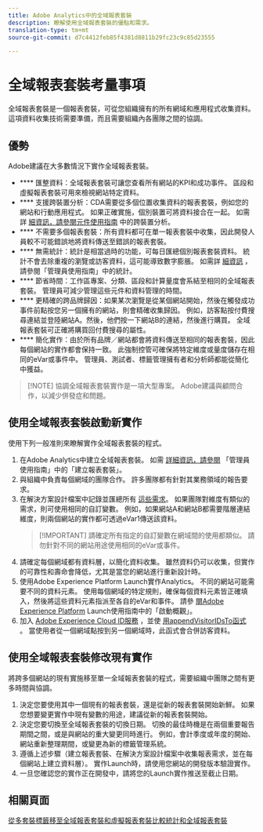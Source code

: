 ```yaml
---
title: Adobe Analytics中的全域報表套裝
description: 瞭解使用全域報表套裝的優點和需求。
translation-type: tm+mt
source-git-commit: d7c4412feb85f4381d8811b29fc23c9c85d23555

---
```



# 全域報表套裝考量事項

全域報表套裝是一個報表套裝，可從您組織擁有的所有網域和應用程式收集資料。 這項資料收集技術需要準備，而且需要組織內各團隊之間的協調。

## 優勢

Adobe建議在大多數情況下實作全域報表套裝。

* **** 匯整資料：全域報表套裝可讓您查看所有網站的KPI和成功事件。 區段和虛擬報表套裝可用來檢視網站特定資料。
* **** 支援跨裝置分析：CDA需要從多個位置收集資料的報表套裝，例如您的網站和行動應用程式。 如果正確實施，個別裝置可將資料接合在一起。 如需詳 [細資訊，請參閱元件使用指南](../../components/cda/cda-home.md) 中的跨裝置分析。
* **** 不需要多個報表套裝：所有資料都可在單一報表套裝中收集，因此開發人員較不可能錯誤地將資料傳送至錯誤的報表套裝。
* **** 無需統計：統計是相當過時的功能，可每日匯總個別報表套裝資料。 統計不會去除重複的瀏覽或訪客資料，這可能導致數字膨脹。 如需詳 [細資訊](../../admin/c-manage-report-suites/rollup-report-suite.md) ，請參閱「管理員使用指南」中的統計。
* **** 節省時間：工作區專案、分類、區段和計算量度會系結至相同的全域報表套裝。 管理員可減少管理這些元件和資料管理的時間。
* **** 更精確的跨品牌歸因：如果某次瀏覽是從某個網站開始，然後在觸發成功事件前點按您另一個擁有的網站，則會精確收集歸因。 例如，訪客點按付費搜尋連結並登陸網站A。然後，他們按一下網站B的連結，然後進行購買。 全域報表套裝可正確將購買回付費搜尋的屬性。
* **** 簡化實作：由於所有品牌／網站都會將資料傳送至相同的報表套裝，因此每個網站的實作都會保持一致。 此強制控管可確保將特定維度或量度儲存在相同的eVar或事件中。 管理員、測試者、標籤管理擁有者和分析師都能從簡化中獲益。

> [!NOTE] 協調全域報表套裝實作是一項大型專案。 Adobe建議與顧問合作，以減少併發症和問題。

## 使用全域報表套裝啟動新實作

使用下列一般准則來瞭解實作全域報表套裝的程式。

1. 在Adobe Analytics中建立全域報表套裝。 如需 [詳細資訊，請參閱](../../admin/admin-console/create-report-suite.md) 「管理員使用指南」中的「建立報表套裝」。
2. 與組織中負責每個網域的團隊合作。 許多團隊都有針對其業務領域的報告要求。
3. 在解決方案設計檔案中記錄並匯總所有 [這些需求](solution-design.md)。 如果團隊對維度有類似的需求，則可使用相同的自訂變數。 例如，如果網站A和網站B都需要階層連結維度，則兩個網站的實作都可透過eVar1傳送該資料。
   > [!IMPORTANT] 請確定所有指定的自訂變數在網域間的使用都類似。 請勿針對不同的網站用途使用相同的eVar或事件。
4. 請確定每個網域都有資料層，以簡化資料收集。 雖然資料仍可以收集，但實作的可靠性和壽命會降低，尤其是當您的網站進行重新設計時。
5. 使用Adobe Experience Platform Launch實作Analytics。 不同的網站可能需要不同的資料元素。 使用每個網域的特定規則，確保每個資料元素皆正確填入，然後將這些資料元素指派至各自的eVar和事件。 請參 [閱Adobe Experience Platform](https://docs.adobe.com/content/help/en/launch/using/overview.html) Launch使用指南中的「啟動概觀」。
6. 加入 [Adobe Experience Cloud ID服務](https://docs.adobe.com/content/help/en/id-service/using/home.html) ，並使 [用appendVisitorIDsTo函式](https://docs.adobe.com/content/help/en/id-service/using/id-service-api/methods/appendvisitorid.html) 。 當使用者從一個網域點按到另一個網域時，此函式會合併訪客資料。

## 使用全域報表套裝修改現有實作

將跨多個網站的現有實施移至單一全域報表套裝的程式，需要組織中團隊之間有更多時間與協調。

1. 決定您要使用其中一個現有的報表套裝，還是從新的報表套裝開始新鮮。 如果您想要變更實作中現有變數的用途，建議從新的報表套裝開始。
2. 決定您要切換至全域報表套裝的切換日期。 切換的最佳時機是在兩個重要報告期間之間，或是與網站的重大變更同時進行。 例如，會計季度或年度的開始、網站重新整理期間，或變更為新的標籤管理系統。
3. 遵循上述步驟（建立報表套裝、在解決方案設計檔案中收集報表需求，並在每個網站上建立資料層）。 實作Launch時，請使用您網站的開發版本驗證實作。
4. 一旦您確認您的實作正在開發中，請將您的Launch實作推送至截止日期。

## 相關頁面

[從多套裝標籤移至全域報表套裝和虛擬報表套裝](../../components/vrs/vrs-considerations.md)[比較統計和全域報表套裝](../../admin/c-manage-report-suites/rollup-report-suite.md)
